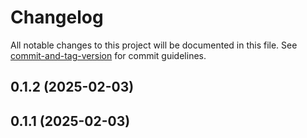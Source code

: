 # Changelog

All notable changes to this project will be documented in this file. See [commit-and-tag-version](https://github.com/absolute-version/commit-and-tag-version) for commit guidelines.

## 0.1.2 (2025-02-03)

## 0.1.1 (2025-02-03)
